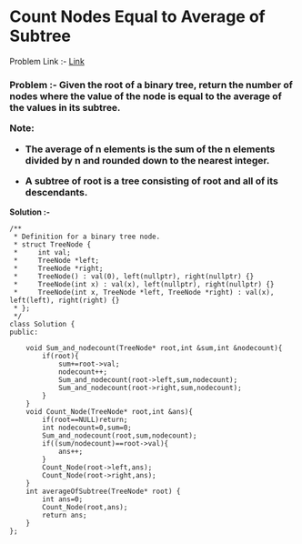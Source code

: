 # Count Nodes Equal to Average of Subtree

Problem Link :- [Link](https://leetcode.com/problems/count-nodes-equal-to-average-of-subtree/)

<h3>
Problem :- Given the root of a binary tree, return the number of nodes where the value of the node is equal to the average of the values in its subtree.

Note:

  * The average of n elements is the sum of the n elements divided by n and rounded down to the nearest integer.
  
  * A subtree of root is a tree consisting of root and all of its descendants.
 
</h3>


**Solution :-**
```
/**
 * Definition for a binary tree node.
 * struct TreeNode {
 *     int val;
 *     TreeNode *left;
 *     TreeNode *right;
 *     TreeNode() : val(0), left(nullptr), right(nullptr) {}
 *     TreeNode(int x) : val(x), left(nullptr), right(nullptr) {}
 *     TreeNode(int x, TreeNode *left, TreeNode *right) : val(x), left(left), right(right) {}
 * };
 */
class Solution {
public:
    
    void Sum_and_nodecount(TreeNode* root,int &sum,int &nodecount){
        if(root){
            sum+=root->val;
            nodecount++;
            Sum_and_nodecount(root->left,sum,nodecount);
            Sum_and_nodecount(root->right,sum,nodecount);
        }
    }
    void Count_Node(TreeNode* root,int &ans){
        if(root==NULL)return;
        int nodecount=0,sum=0;
        Sum_and_nodecount(root,sum,nodecount);
        if((sum/nodecount)==root->val){
            ans++;
        }
        Count_Node(root->left,ans);
        Count_Node(root->right,ans);
    }
    int averageOfSubtree(TreeNode* root) {
        int ans=0;
        Count_Node(root,ans);
        return ans;
    }
};
```
